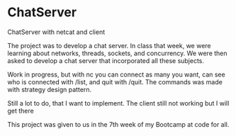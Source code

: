 # ChatServer
ChatServer with netcat and client


The project was to develop a chat server. In class that week, we were learning about networks, threads, sockets, and concurrency. We were then asked to develop a chat server that incorporated all these subjects.

Work in progress, but with nc you can connect as many you want, can see who is connected with /list, and quit with /quit.
The commands was made with strategy design pattern.

Still a lot to do, that I want to implement.
The client still not working but I will get there

This project was given to us in the 7th week of my Bootcamp at code for all.
